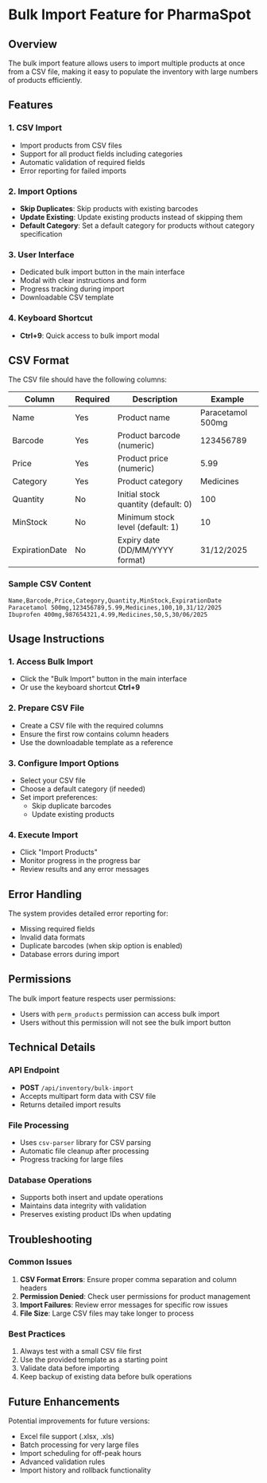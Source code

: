# Bulk Import Feature for PharmaSpot

## Overview
The bulk import feature allows users to import multiple products at once from a CSV file, making it easy to populate the inventory with large numbers of products efficiently.

## Features

### 1. CSV Import
- Import products from CSV files
- Support for all product fields including categories
- Automatic validation of required fields
- Error reporting for failed imports

### 2. Import Options
- **Skip Duplicates**: Skip products with existing barcodes
- **Update Existing**: Update existing products instead of skipping them
- **Default Category**: Set a default category for products without category specification

### 3. User Interface
- Dedicated bulk import button in the main interface
- Modal with clear instructions and form
- Progress tracking during import
- Downloadable CSV template

### 4. Keyboard Shortcut
- **Ctrl+9**: Quick access to bulk import modal

## CSV Format

The CSV file should have the following columns:

| Column | Required | Description | Example |
|--------|----------|-------------|---------|
| Name | Yes | Product name | Paracetamol 500mg |
| Barcode | Yes | Product barcode (numeric) | 123456789 |
| Price | Yes | Product price (numeric) | 5.99 |
| Category | Yes | Product category | Medicines |
| Quantity | No | Initial stock quantity (default: 0) | 100 |
| MinStock | No | Minimum stock level (default: 1) | 10 |
| ExpirationDate | No | Expiry date (DD/MM/YYYY format) | 31/12/2025 |

### Sample CSV Content
```csv
Name,Barcode,Price,Category,Quantity,MinStock,ExpirationDate
Paracetamol 500mg,123456789,5.99,Medicines,100,10,31/12/2025
Ibuprofen 400mg,987654321,4.99,Medicines,50,5,30/06/2025
```

## Usage Instructions

### 1. Access Bulk Import
- Click the "Bulk Import" button in the main interface
- Or use the keyboard shortcut **Ctrl+9**

### 2. Prepare CSV File
- Create a CSV file with the required columns
- Ensure the first row contains column headers
- Use the downloadable template as a reference

### 3. Configure Import Options
- Select your CSV file
- Choose a default category (if needed)
- Set import preferences:
  - Skip duplicate barcodes
  - Update existing products

### 4. Execute Import
- Click "Import Products"
- Monitor progress in the progress bar
- Review results and any error messages

## Error Handling

The system provides detailed error reporting for:
- Missing required fields
- Invalid data formats
- Duplicate barcodes (when skip option is enabled)
- Database errors during import

## Permissions

The bulk import feature respects user permissions:
- Users with `perm_products` permission can access bulk import
- Users without this permission will not see the bulk import button

## Technical Details

### API Endpoint
- **POST** `/api/inventory/bulk-import`
- Accepts multipart form data with CSV file
- Returns detailed import results

### File Processing
- Uses `csv-parser` library for CSV parsing
- Automatic file cleanup after processing
- Progress tracking for large files

### Database Operations
- Supports both insert and update operations
- Maintains data integrity with validation
- Preserves existing product IDs when updating

## Troubleshooting

### Common Issues
1. **CSV Format Errors**: Ensure proper comma separation and column headers
2. **Permission Denied**: Check user permissions for product management
3. **Import Failures**: Review error messages for specific row issues
4. **File Size**: Large CSV files may take longer to process

### Best Practices
1. Always test with a small CSV file first
2. Use the provided template as a starting point
3. Validate data before importing
4. Keep backup of existing data before bulk operations

## Future Enhancements

Potential improvements for future versions:
- Excel file support (.xlsx, .xls)
- Batch processing for very large files
- Import scheduling for off-peak hours
- Advanced validation rules
- Import history and rollback functionality
